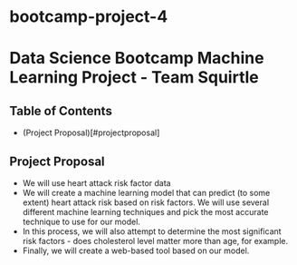 # bootcamp-project-4

# Data Science Bootcamp Machine Learning Project - Team Squirtle

## Table of Contents
* (Project Proposal)[#projectproposal]

## Project Proposal
* We will use heart attack risk factor data
* We will create a machine learning model that can predict (to some extent) heart attack risk based on risk factors. We will use several different machine learning techniques and pick the most accurate technique to use for our model.
* In this process, we will also attempt to determine the most significant risk factors - does cholesterol level matter more than age, for example.
* Finally, we will create a web-based tool based on our model.
